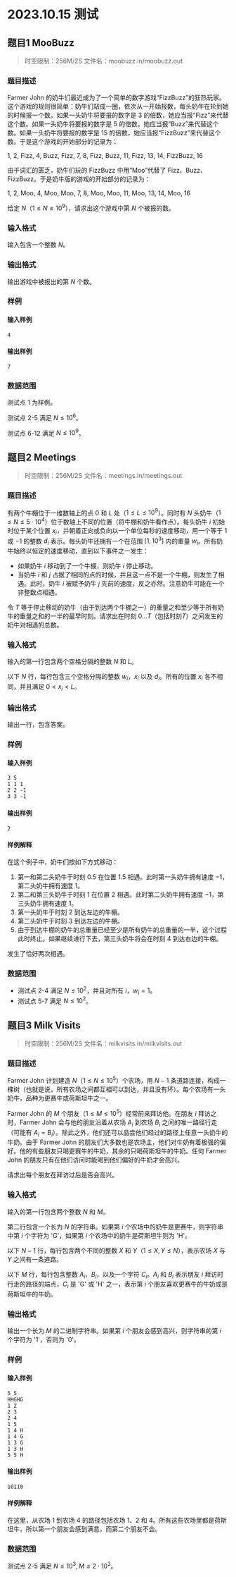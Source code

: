 # 2023.10.15 测试

## 题目1 MooBuzz

> 时空限制：256M/2S 文件名：moobuzz.in/moobuzz.out

### 题目描述

Farmer John 的奶牛们最近成为了一个简单的数字游戏“FizzBuzz”的狂热玩家。这个游戏的规则很简单：奶牛们站成一圈，依次从一开始报数，每头奶牛在轮到她的时候报一个数。如果一头奶牛将要报的数字是 3 的倍数，她应当报“Fizz”来代替这个数。如果一头奶牛将要报的数字是 5 的倍数，她应当报“Buzz”来代替这个数。如果一头奶牛将要报的数字是 15 的倍数，她应当报“FizzBuzz”来代替这个数。于是这个游戏的开始部分的记录为：

1, 2, Fizz, 4, Buzz, Fizz, 7, 8, Fizz, Buzz, 11, Fizz, 13, 14, FizzBuzz, 16

由于词汇的匮乏，奶牛们玩的 FizzBuzz 中用“Moo”代替了 Fizz、Buzz、FizzBuzz。于是奶牛版的游戏的开始部分的记录为：

1, 2, Moo, 4, Moo, Moo, 7, 8, Moo, Moo, 11, Moo, 13, 14, Moo, 16

给定 $N$（$1 \leq N \leq 10^9$），请求出这个游戏中第 $N$ 个被报的数。

### 输入格式

输入包含一个整数 $N$。

### 输出格式

输出游戏中被报出的第 $N$ 个数。

### 样例

#### 输入样例
```plain
4
```
#### 输出样例
```plain
7
```

### 数据范围

测试点 1 为样例。

测试点 2-5 满足 $N\le 10^6$。

测试点 6-12 满足 $N\le 10^9$。

## 题目2 Meetings

> 时空限制：256M/2S 文件名：meetings.in/meetings.out

### 题目描述

有两个牛棚位于一维数轴上的点 $0$ 和 $L$ 处（$1\le L\le 10^9$）。同时有 $N$ 头奶牛（$1\le N\le 5\cdot 10^4$）位于数轴上不同的位置（将牛棚和奶牛看作点）。每头奶牛 $i$ 初始时位于某个位置 $x_i$，并朝着正向或负向以一个单位每秒的速度移动，用一个等于 $1$ 或 $-1$ 的整数 $d_i$ 表示。每头奶牛还拥有一个在范围 $[1,10^3]$ 内的重量 $w_i$。所有奶牛始终以恒定的速度移动，直到以下事件之一发生：

* 如果奶牛 $i$ 移动到了一个牛棚，则奶牛 $i$ 停止移动。
* 当奶牛 $i$ 和 $j$ 占据了相同的点的时候，并且这一点不是一个牛棚，则发生了相遇。此时，奶牛 $i$ 被赋予奶牛 $j$ 先前的速度，反之亦然。注意奶牛可能在一个非整数点相遇。

令 $T$ 等于停止移动的奶牛（由于到达两个牛棚之一）的重量之和至少等于所有奶牛的重量之和的一半的最早时刻。请求出在时刻 $0 \ldots T$（包括时刻$T$）之间发生的奶牛对相遇的总数。

### 输入格式

输入的第一行包含两个空格分隔的整数 $N$ 和 $L$。

以下 $N$ 行，每行包含三个空格分隔的整数 $w_i$，$x_i$ 以及 $d_i$。所有的位置 $x_i$ 各不相同，并且满足 $0 < x_i < L$。

### 输出格式

输出一行，包含答案。

### 样例

#### 输入样例
```plain
3 5
1 1 1
2 2 -1
3 3 -1
```
#### 输出样例
```plain
2
```
#### 样例解释
在这个例子中，奶牛们按如下方式移动：

1. 第一和第二头奶牛于时刻 0.5 在位置 1.5 相遇。此时第一头奶牛拥有速度 $-1$，第二头奶牛拥有速度 $1$。
2. 第二和第三头奶牛于时刻 1 在位置 2 相遇。此时第二头奶牛拥有速度 $-1$，第三头奶牛拥有速度 $1$。
3. 第一头奶牛于时刻 2 到达左边的牛棚。
4. 第二头奶牛于时刻 3 到达左边的牛棚。
5. 由于到达牛棚的奶牛的总重量已经至少是所有奶牛的总重量的一半，这个过程此时终止。如果继续进行下去，第三头奶牛将会在时刻 4 到达右边的牛棚。

发生了恰好两次相遇。

### 数据范围

* 测试点 2-4 满足 $N\le 10^2$，并且对所有 $i$，$w_i=1$。 
* 测试点 5-7 满足 $N\le 10^2$。

## 题目3 Milk Visits

> 时空限制：256M/2S 文件名：milkvisits.in/milkvisits.out

### 题目描述

Farmer John 计划建造 $N$（$1 \leq N \leq 10^5$）个农场，用 $N-1$ 条道路连接，构成一棵树（也就是说，所有农场之间都互相可以到达，并且没有环）。每个农场有一头奶牛，品种为更赛牛或荷斯坦牛之一。

Farmer John 的 $M$ 个朋友（$1 \leq M \leq 10^5$）经常前来拜访他。在朋友 $i$ 拜访之时，Farmer John 会与他的朋友沿着从农场 $A_i$ 到农场 $B_i$ 之间的唯一路径行走（可能有 $A_i = B_i$）。除此之外，他们还可以品尝他们经过的路径上任意一头奶牛的牛奶。由于 Farmer John 的朋友们大多数也是农场主，他们对牛奶有着极强的偏好。他的有些朋友只喝更赛牛的牛奶，其余的只喝荷斯坦牛的牛奶。任何 Farmer John 的朋友只有在他们访问时能喝到他们偏好的牛奶才会高兴。

请求出每个朋友在拜访过后是否会高兴。

### 输入格式

输入的第一行包含两个整数 $N$ 和 $M$。

第二行包含一个长为 $N$ 的字符串。如果第 $i$ 个农场中的奶牛是更赛牛，则字符串中第 $i$ 个字符为 'G'，如果第 $i$ 个农场中的奶牛是荷斯坦牛则为 'H'。

以下 $N-1$ 行，每行包含两个不同的整数 $X$ 和 $Y$（$1 \leq X, Y \leq N$），表示农场 $X$ 与 $Y$ 之间有一条道路。

以下 $M$ 行，每行包含整数 $A_i$，$B_i$，以及一个字符 $C_i$。$A_i$ 和 $B_i$ 表示朋友 $i$ 拜访时行走的路径的端点，$C_i$ 是 'G' 或 'H' 之一，表示第 $i$ 个朋友喜欢更赛牛的牛奶或是荷斯坦牛的牛奶。

### 输出格式

输出一个长为 $M$ 的二进制字符串。如果第 $i$ 个朋友会感到高兴，则字符串的第 $i$ 个字符为 '1'，否则为 '0'。

### 样例

#### 输入样例
```plain
5 5
HHGHG
1 2
2 3
2 4
1 5
1 4 H
1 4 G
1 3 G
1 3 H
5 5 H
```
#### 输出样例
```plain
10110
```
#### 样例解释
在这里，从农场 1 到农场 4 的路径包括农场 1、2 和 4。所有这些农场里都是荷斯坦牛，所以第一个朋友会感到满意，而第二个朋友不会。

### 数据范围

测试点 2-5 满足 $N\le 10^3, M\le 2\cdot 10^3$。






